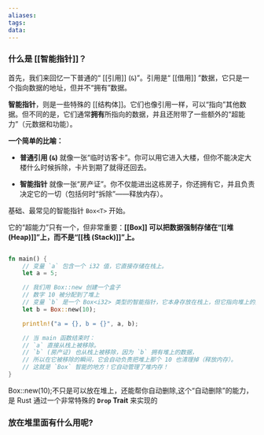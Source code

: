 ```yaml
---
aliases:
tags:
data:
---
```


### 什么是 [[智能指针]]？

首先，我们来回忆一下普通的“ [[引用]] (`&`)”。引用是“ [[借用]] ”数据，它只是一个指向数据的地址，但并不“拥有”数据。

**智能指针**，则是一些特殊的 [[结构体]]。它们也像引用一样，可以“指向”其他数据。但不同的是，它们通常**拥有**所指向的数据，并且还附带了一些额外的“超能力”（元数据和功能）。

**一个简单的比喻：**

- **普通引用 (`&`)** 就像一张“临时访客卡”。你可以用它进入大楼，但你不能决定大楼什么时候拆除，卡片到期了就得还回去。
    
- **智能指针** 就像一张“房产证”。你不仅能进出这栋房子，你还拥有它，并且负责决定它的一切（包括何时“拆除”——释放内存）。

基础、最常见的智能指针 `Box<T>` 开始。

它的“超能力”只有一个，但非常重要：**[[Box<T>]]  可以把数据强制存储在“[[堆 (Heap)]]”上，而不是“[[栈 (Stack)]]”上。**


```rust

fn main() {
    // 变量 `a` 包含一个 i32 值，它直接存储在栈上。
    let a = 5;

    // 我们用 Box::new 创建一个盒子
    // 数字 10 被分配到了堆上
    // 变量 `b` 是一个 Box<i32> 类型的智能指针，它本身存放在栈上，但它指向堆上的数据。
    let b = Box::new(10);

    println!("a = {}, b = {}", a, b);

    // 当 main 函数结束时：
    // `a` 直接从栈上被移除。
    // `b` (房产证) 也从栈上被移除，因为 `b` 拥有堆上的数据，
    // 所以在它被移除的瞬间，它会自动负责把堆上那个 10 也清理掉（释放内存）。
    // 这就是 `Box` 智能的地方！它自动管理了堆内存！
}
```

Box::new(10);不只是可以放在堆上，还能帮你自动删除,这个“自动删除”的能力，是 Rust 通过一个非常特殊的 **`Drop` Trait** 来实现的

### 放在堆里面有什么用呢?
